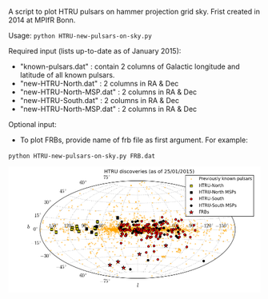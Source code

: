 A script to plot HTRU pulsars on hammer projection grid sky. Frist created in 2014 at MPIfR Bonn. 

Usage: `python HTRU-new-pulsars-on-sky.py`


Required input (lists up-to-date as of January 2015):
*  "known-pulsars.dat"      : contain 2 columns of Galactic longitude and latitude of all known pulsars.
*  "new-HTRU-North.dat"     : 2 columns in RA & Dec 
*  "new-HTRU-North-MSP.dat" : 2 columns in RA & Dec
*  "new-HTRU-South.dat"     : 2 columns in RA & Dec
*  "new-HTRU-North-MSP.dat" : 2 columns in RA & Dec 
  
Optional input:
*  To plot FRBs, provide name of frb file as first argument. For example:

  `python HTRU-new-pulsars-on-sky.py FRB.dat`

![output plot](HTRU-new-pulsars-on-sky.png)
